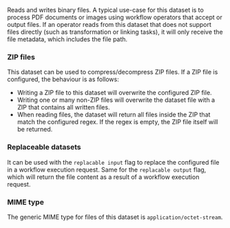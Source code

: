 Reads and writes binary files. A typical use-case for this dataset is to process PDF documents or images using workflow operators that accept or output files. If an operator reads from this dataset that does not support files directly (such as transformation or linking tasks), it will only receive the file metadata, which includes the file path.

### ZIP files

This dataset can be used to compress/decompress ZIP files. If a ZIP file is configured, the behaviour is as follows:
- Writing a ZIP file to this dataset will overwrite the configured ZIP file.
- Writing one or many non-ZIP files will overwrite the dataset file with a ZIP that contains all written files.
- When reading files, the dataset will return all files inside the ZIP that match the configured regex. If the regex is empty, the ZIP file itself will be returned.

### Replaceable datasets

It can be used with the `replacable input` flag to replace the configured file in a workflow execution request.
Same for the `replacable output` flag, which will return the file content as a result of a workflow execution request.

### MIME type

The generic MIME type for files of this dataset is `application/octet-stream`.